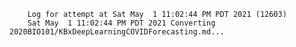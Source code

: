         Log for attempt at Sat May  1 11:02:44 PM PDT 2021 (12603)
        Sat May  1 11:02:44 PM PDT 2021 Converting 2020BIO101/KBxDeepLearningCOVIDForecasting.md...
